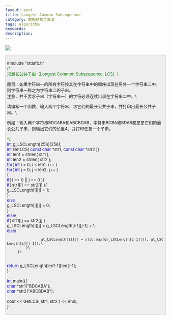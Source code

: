 ```yaml
---
layout: post
title: Longest Common Subsequence
category: 数据结构与算法
tags: algorithm
keywords: 
description: 
---
```


<span id="__kindeditor_bookmark_start_28__"
style="display:none;"></span>

 

![](http://files.note.sdo.com/XbPJ4~j_r4pywE0jw004Lv)

<div
style="border-bottom:#cccccc 1px solid;border-left:#cccccc 1px solid;padding-bottom:4px;background-color:#eeeeee;padding-left:4px;width:98%;padding-right:5px;font-size:13px;word-break:break-all;border-top:#cccccc 1px solid;border-right:#cccccc 1px solid;padding-top:4px;">

\#include "stdafx.h"\
 <span style="color:#008000;">/\*</span><span style="color:#008000;">\
 求最长公共子串（Longest Common Subsequence, LCS）\

题目：如果字符串一的所有字符按其在字符串中的顺序出现在另外一个字符串二中，\
 则字符串一称之为字符串二的子串。\
 注意，并不要求子串（字符串一）的字符必须连续出现在字符串二中。\

请编写一个函数，输入两个字符串，求它们的最长公共子串，并打印出最长公共子串。\

例如：输入两个字符串BDCABA和ABCBDAB，字符串BCBA和BDAB都是是它们的最长公共子串，则输出它们的长度4，并打印任意一个子串。\
\
 </span><span style="color:#008000;">\*/</span>\
 <span style="color:#0000ff;">int</span> g\_LSCLength[256][256];\
 <span style="color:#0000ff;">int</span> GetLCS( <span
style="color:#0000ff;">const</span> <span
style="color:#0000ff;">char</span> \*str1, <span
style="color:#0000ff;">const</span> <span
style="color:#0000ff;">char</span> \*str2 ){\
     <span style="color:#0000ff;">int</span> len1 = strlen( str1 );\
     <span style="color:#0000ff;">int</span> len2 = strlen( str2 );\
     <span style="color:#0000ff;">for</span>( <span
style="color:#0000ff;">int</span> i = 0; i \< len1; i++ )\
         <span style="color:#0000ff;">for</span>( <span
style="color:#0000ff;">int</span> j = 0; j \< len2; j++ )\
         {\
             <span
style="color:#0000ff;">if</span>( i == 0 || j == 0 ){\
                 <span
style="color:#0000ff;">if</span>( str1[i] == str2[j] ){\
                     g\_LSCLength[i][j] = 1;\
                 }\
                 <span style="color:#0000ff;">else</span>\
                     g\_LSCLength[i][j] = 0;\
             }\
             <span style="color:#0000ff;">else</span>{\
                 <span
style="color:#0000ff;">if</span>( str1[i] == str2[j] )\
                     g\_LSCLength[i][j] = g\_LSCLength[i-1][j-1] + 1;\
                 <span style="color:#0000ff;">else</span>\

                    g\_LSCLength[i][j] = std::max(g\_LSCLength[i-1][j], g\_LSCLength[i][j-1]);\
             }\
         }\
\
     <span
style="color:#0000ff;">return</span> g\_LSCLength[len1-1][len2-1];\
 }\
\
 <span style="color:#0000ff;">int</span> main(){\
     <span style="color:#0000ff;">char</span> \*str1("BDCABA");\
     <span style="color:#0000ff;">char</span> \*str2("ABCBDAB");\
\
     cout \<\< GetLCS( str1, str2 ) \<\< endl;\
 }

</div>

 









